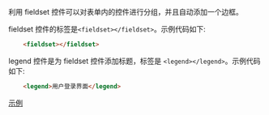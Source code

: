 
利用 fieldset 控件可以对表单内的控件进行分组，并且自动添加一个边框。

fieldset 控件的标签是`<fieldset></fieldset>`。示例代码如下:
```html
    <fieldset></fieldset>
```

legend 控件是为 fieldset 控件添加标题，标签是 `<legend></legend>`。示例代码如下:
```html
    <legend>用户登录界面</legend>
```

[示例](t/09_fieldset_legend.html)
